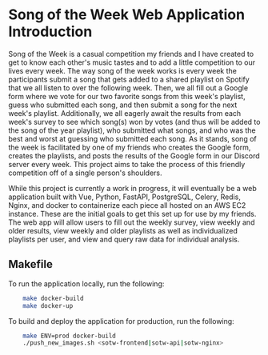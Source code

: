 # Song of the Week Web Application Introduction
Song of the Week is a casual competition my friends and I have created to get to know each other's music tastes and to add a little competition to our lives every week. The way song of the week works is every week the participants submit a song that gets added to a shared playlist on Spotify that we all listen to over the following week. Then, we all fill out a Google form where we vote for our two favorite songs from this week's playlist, guess who submitted each song, and then submit a song for the next week's playlist. Additionally, we all eagerly await the results from each week's survey to see which song(s) won by votes (and thus will be added to the song of the year playlist), who submitted what songs, and who was the best and worst at guessing who submitted each song. As it stands, song of the week is facilitated by one of my friends who creates the Google form, creates the playlists, and posts the results of the Google form in our Discord server every week. This project aims to take the process of this friendly competition off of a single person's shoulders.

While this project is currently a work in progress, it will eventually be a web application built with Vue, Python, FastAPI, PostgreSQL, Celery, Redis, Nginx, and docker to containerize each piece all hosted on an AWS EC2 instance. These are the initial goals to get this set up for use by my friends. The web app will allow users to fill out the weekly survey, view weekly and older results, view weekly and older playlists as well as individualized playlists per user, and view and query raw data for individual analysis.

## Makefile

To run the application locally, run the following:
```bash
    make docker-build
    make docker-up
```

To build and deploy the application for production, run the following:
```bash
    make ENV=prod docker-build
    ./push_new_images.sh <sotw-frontend|sotw-api|sotw-nginx>
```
